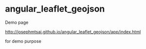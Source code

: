 # angular_leaflet_geojson

Demo page

http://josephmtsai.github.io/angular_leaflet_geojson/app/index.html

for demo purpose


